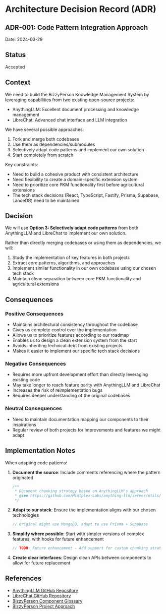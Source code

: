 # Architecture Decision Record (ADR)

## ADR-001: Code Pattern Integration Approach

Date: 2024-03-29

## Status

Accepted

## Context

We need to build the BizzyPerson Knowledge Management System by leveraging capabilities from two existing open-source projects:
- AnythingLLM: Excellent document processing and knowledge management
- LibreChat: Advanced chat interface and LLM integration

We have several possible approaches:
1. Fork and merge both codebases
2. Use them as dependencies/submodules
3. Selectively adapt code patterns and implement our own solution
4. Start completely from scratch

Key constraints:
- Need to build a cohesive product with consistent architecture
- Need flexibility to create a domain-specific extension system
- Need to prioritize core PKM functionality first before agricultural extensions
- The tech stack decisions (React, TypeScript, Fastify, Prisma, Supabase, LanceDB) need to be maintained

## Decision

We will use **Option 3: Selectively adapt code patterns** from both AnythingLLM and LibreChat to implement our own solution. 

Rather than directly merging codebases or using them as dependencies, we will:
1. Study the implementation of key features in both projects
2. Extract core patterns, algorithms, and approaches
3. Implement similar functionality in our own codebase using our chosen tech stack
4. Maintain clean separation between core PKM functionality and agricultural extensions

## Consequences

### Positive Consequences

- Maintains architectural consistency throughout the codebase
- Gives us complete control over the implementation
- Allows us to prioritize features according to our roadmap
- Enables us to design a clean extension system from the start
- Avoids inheriting technical debt from existing projects
- Makes it easier to implement our specific tech stack decisions

### Negative Consequences

- Requires more upfront development effort than directly leveraging existing code
- May take longer to reach feature parity with AnythingLLM and LibreChat
- Increases the risk of reimplementation bugs
- Requires deeper understanding of the original codebases

### Neutral Consequences

- Need to maintain documentation mapping our components to their inspirations
- Regular review of both projects for improvements and features we might adapt

## Implementation Notes

When adapting code patterns:

1. **Document the source**: Include comments referencing where the pattern originated
   ```ts
   /**
    * Document chunking strategy based on AnythingLLM's approach
    * @see https://github.com/Mintplex-Labs/anything-llm/server/utils/chunkDocument.js
    */
   ```

2. **Adapt to our stack**: Ensure the implementation aligns with our chosen technologies
   ```ts
   // Original might use MongoDB, adapt to use Prisma + Supabase
   ```

3. **Simplify where possible**: Start with simpler versions of complex features, with hooks for future enhancement
   ```ts
   // TODO: Future enhancement - Add support for custom chunking strategies
   ```

4. **Create clear interfaces**: Design clean APIs between components to allow for future replacement

## References

- [AnythingLLM GitHub Repository](https://github.com/Mintplex-Labs/anything-llm)
- [LibreChat GitHub Repository](https://github.com/danny-avila/LibreChat)
- [BizzyPerson Component Glossary](component-glossary.md)
- [BizzyPerson Project Approach](project-approach.md) 